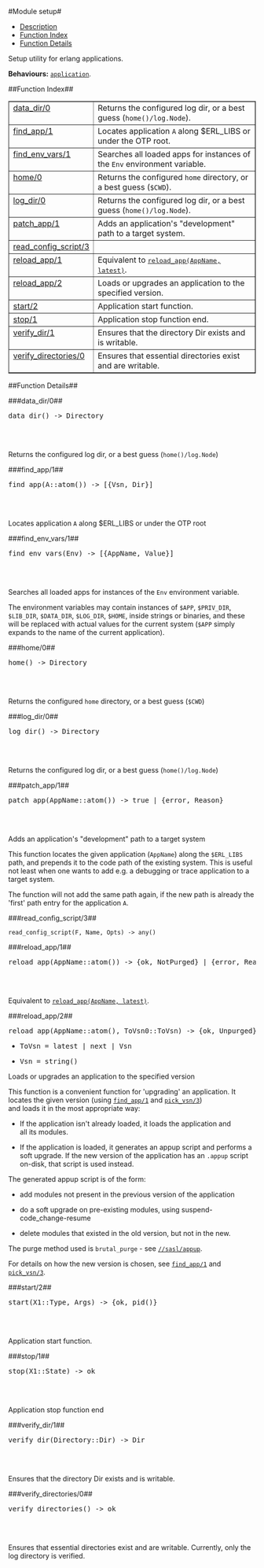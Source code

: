 

#Module setup#
* [Description](#description)
* [Function Index](#index)
* [Function Details](#functions)


Setup utility for erlang applications.



__Behaviours:__ [`application`](application.md).<a name="index"></a>

##Function Index##


<table width="100%" border="1" cellspacing="0" cellpadding="2" summary="function index"><tr><td valign="top"><a href="#data_dir-0">data_dir/0</a></td><td>Returns the configured log dir, or a best guess (<code>home()/log.Node</code>).</td></tr><tr><td valign="top"><a href="#find_app-1">find_app/1</a></td><td>Locates application <code>A</code> along $ERL_LIBS or under the OTP root.</td></tr><tr><td valign="top"><a href="#find_env_vars-1">find_env_vars/1</a></td><td>Searches all loaded apps for instances of the <code>Env</code> environment variable.</td></tr><tr><td valign="top"><a href="#home-0">home/0</a></td><td>Returns the configured <code>home</code> directory, or a best guess (<code>$CWD</code>).</td></tr><tr><td valign="top"><a href="#log_dir-0">log_dir/0</a></td><td>Returns the configured log dir, or a best guess (<code>home()/log.Node</code>).</td></tr><tr><td valign="top"><a href="#patch_app-1">patch_app/1</a></td><td>Adds an application's "development" path to a target system.</td></tr><tr><td valign="top"><a href="#read_config_script-3">read_config_script/3</a></td><td></td></tr><tr><td valign="top"><a href="#reload_app-1">reload_app/1</a></td><td>Equivalent to <a href="#reload_app-2"><tt>reload_app(AppName, latest)</tt></a>.</td></tr><tr><td valign="top"><a href="#reload_app-2">reload_app/2</a></td><td>Loads or upgrades an application to the specified version.</td></tr><tr><td valign="top"><a href="#start-2">start/2</a></td><td>Application start function.</td></tr><tr><td valign="top"><a href="#stop-1">stop/1</a></td><td>Application stop function
end.</td></tr><tr><td valign="top"><a href="#verify_dir-1">verify_dir/1</a></td><td>Ensures that the directory Dir exists and is writable.</td></tr><tr><td valign="top"><a href="#verify_directories-0">verify_directories/0</a></td><td>Ensures that essential directories exist and are writable.</td></tr></table>


<a name="functions"></a>

##Function Details##

<a name="data_dir-0"></a>

###data_dir/0##




<pre>data_dir() -&gt; Directory</pre>
<br></br>




Returns the configured log dir, or a best guess (`home()/log.Node`)<a name="find_app-1"></a>

###find_app/1##




<pre>find_app(A::atom()) -&gt; [{Vsn, Dir}]</pre>
<br></br>




Locates application `A` along $ERL_LIBS or under the OTP root<a name="find_env_vars-1"></a>

###find_env_vars/1##




<pre>find_env_vars(Env) -&gt; [{AppName, Value}]</pre>
<br></br>






Searches all loaded apps for instances of the `Env` environment variable.

The environment variables may contain instances of
`$APP`, `$PRIV_DIR`, `$LIB_DIR`, `$DATA_DIR`, `$LOG_DIR`, `$HOME`,
inside strings or binaries, and these will be replaced with actual values
for the current system (`$APP` simply expands to the name of the current
application).<a name="home-0"></a>

###home/0##




<pre>home() -&gt; Directory</pre>
<br></br>




Returns the configured `home` directory, or a best guess (`$CWD`)<a name="log_dir-0"></a>

###log_dir/0##




<pre>log_dir() -&gt; Directory</pre>
<br></br>




Returns the configured log dir, or a best guess (`home()/log.Node`)<a name="patch_app-1"></a>

###patch_app/1##




<pre>patch_app(AppName::atom()) -&gt; true | {error, Reason}</pre>
<br></br>






Adds an application's "development" path to a target system



This function locates the given application (`AppName`) along the `$ERL_LIBS`  
path, and prepends it to the code path of the existing system. This is useful  
not least when one wants to add e.g. a debugging or trace application to a  
target system.

The function will not add the same path again, if the new path is already
the 'first' path entry for the application `A`.<a name="read_config_script-3"></a>

###read_config_script/3##




`read_config_script(F, Name, Opts) -> any()`

<a name="reload_app-1"></a>

###reload_app/1##




<pre>reload_app(AppName::atom()) -&gt; {ok, NotPurged} | {error, Reason}</pre>
<br></br>




Equivalent to [`reload_app(AppName, latest)`](#reload_app-2).<a name="reload_app-2"></a>

###reload_app/2##




<pre>reload_app(AppName::atom(), ToVsn0::ToVsn) -&gt; {ok, Unpurged} | {error, Reason}</pre>
<ul class="definitions"><li><pre>ToVsn = latest | next | Vsn</pre></li><li><pre>Vsn = string()</pre></li></ul>





Loads or upgrades an application to the specified version



This function is a convenient function for 'upgrading' an application.
It locates the given version (using [`find_app/1`](#find_app-1) and [`pick_vsn/3`](#pick_vsn-3))  
and loads it in the most appropriate way:



* If the application isn't already loaded, it loads the application and    
all its modules.



* If the application is loaded, it generates an appup script and performs
a soft upgrade. If the new version of the application has an `.appup` script    
on-disk, that script is used instead.



The generated appup script is of the form:



* add modules not present in the previous version of the application



* do a soft upgrade on pre-existing modules, using suspend-code_change-resume



* delete modules that existed in the old version, but not in the new.



The purge method used is `brutal_purge` - see [`//sasl/appup`](/Users/uwiger/FL/git/sasl/doc/appup.md).

For details on how the new version is chosen, see [`find_app/1`](#find_app-1) and
[`pick_vsn/3`](#pick_vsn-3).<a name="start-2"></a>

###start/2##




<pre>start(X1::Type, Args) -&gt; {ok, pid()}</pre>
<br></br>




Application start function.<a name="stop-1"></a>

###stop/1##




<pre>stop(X1::State) -&gt; ok</pre>
<br></br>




Application stop function
end
<a name="verify_dir-1"></a>

###verify_dir/1##




<pre>verify_dir(Directory::Dir) -&gt; Dir</pre>
<br></br>




Ensures that the directory Dir exists and is writable.<a name="verify_directories-0"></a>

###verify_directories/0##




<pre>verify_directories() -&gt; ok</pre>
<br></br>




Ensures that essential directories exist and are writable.
Currently, only the log directory is verified.